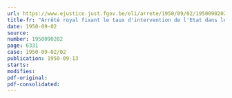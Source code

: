 ```yaml
---
url: https://www.ejustice.just.fgov.be/eli/arrete/1950/09/02/1950090202/justel
title-fr: "Arrêté royal fixant le taux d'intervention de l'Etat dans les traitements du personnel des écoles techniques agréées, catégories C1, C1D, C2, C3, C5 et écoles ménagères agricoles des catégories C1 et C2"
date: 1950-09-02
source:
number: 1950090202
page: 6331
case: 1950-09-02/02
publication: 1950-09-13
starts:
modifies:
pdf-original:
pdf-consolidated:
---
```


